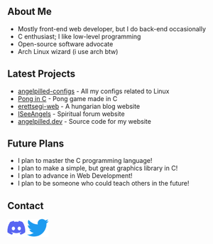 ## About Me
- Mostly front-end web developer, but I do back-end occasionally
- C enthusiast; I like low-level programming
- Open-source software advocate
- Arch Linux wizard (i use arch btw)

## Latest Projects
- [angelpilled-configs](https://github.com/angelpilled/angelpilled-configs) - All my configs related to Linux
- [Pong in C](https://github.com/angelpilled/Pong) - Pong game made in C
- [erettsegi-web](https://github.com/angelpilled/erettsegi-web) - A hungarian blog website
- [ISeeAngels](https://github.com/angelpilled/ISeeAngels) - Spiritual forum website
- [angelpilled.dev](https://github.com/angelpilled/angelpilled.dev) - Source code for my website

## Future Plans
- I plan to master the C programming language!
- I plan to make a simple, but great graphics library in C!
- I plan to advance in Web Development!
- I plan to be someone who could teach others in the future!

## Contact
[<img src="imgs/discord-icon.svg" height="40em" align="center" alt="Discord Server" title="Discord Server">](https://discord.gg/k2YFxCbjS)
[<img src="imgs/Logo_of_Twitter.svg.png" height="40em" align="center" alt="Twitter" title="Twitter">](https://twitter.com/angelpilled_dev)
